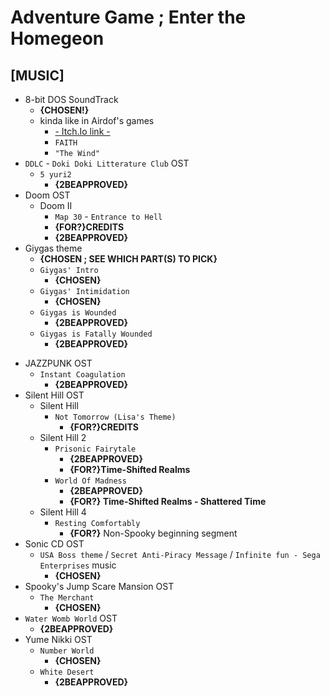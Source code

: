 # Adventure Game ; Enter the Homegeon

## [MUSIC]

- 8-bit DOS SoundTrack
  - **{CHOSEN!}**
  - kinda like in Airdof's games
      - [- Itch.Io link -](https://airdorf.itch.io/)
      - `FAITH`
      - `"The Wind"`
- `DDLC` - `Doki Doki Litterature Club` OST
  - `5 yuri2`
      - **{2BEAPPROVED}**
- Doom OST
  - Doom II
      - `Map 30` - `Entrance to Hell`
      - **{FOR?}CREDITS**
      - **{2BEAPPROVED}**
- Giygas theme
  - **{CHOSEN ; SEE WHICH PART(S) TO PICK}**
  - `Giygas' Intro`
      - **{CHOSEN}**
  - `Giygas' Intimidation`
      - **{CHOSEN}**
  - `Giygas is Wounded`
      - **{2BEAPPROVED}**
  - `Giygas is Fatally Wounded`
      - **{2BEAPPROVED}**
<!--- **{TODO:Lower Floors}** -->
- JAZZPUNK OST
  - `Instant Coagulation`
      - **{2BEAPPROVED}**
- Silent Hill OST
  - Silent Hill
    - `Not Tomorrow (Lisa's Theme)`
      - **{FOR?}CREDITS**
  - Silent Hill 2
      - `Prisonic Fairytale`
          - **{2BEAPPROVED}**
          - **{FOR?}Time-Shifted Realms**
      - `World Of Madness`
          - **{2BEAPPROVED}**
          - **{FOR?} Time-Shifted Realms - Shattered Time**
  - Silent Hill 4
    - `Resting Comfortably`
      - **{FOR?}** Non-Spooky beginning segment
- Sonic CD OST
  - `USA Boss theme` / `Secret Anti-Piracy Message` / `Infinite fun - Sega Enterprises` music
      - **{CHOSEN}**
- Spooky's Jump Scare Mansion OST
  - `The Merchant`
      - **{CHOSEN}**
- `Water Womb World` OST
  - **{2BEAPPROVED}**
- Yume Nikki OST
  - `Number World`
      - **{CHOSEN}**
  - `White Desert`
      - **{2BEAPPROVED}**